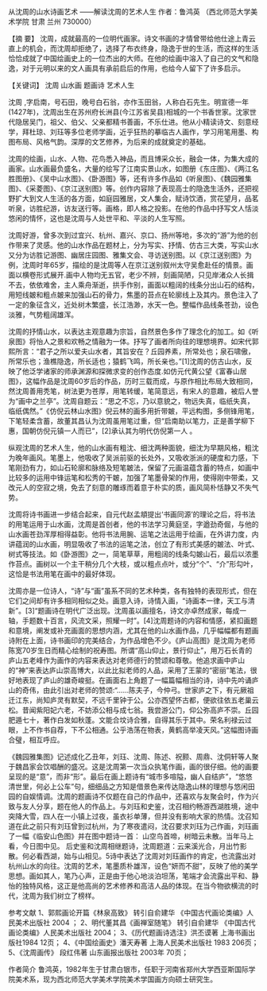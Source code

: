 
从沈周的山水诗画艺术
——解读沈周的艺术人生
作者：鲁鸿英
（西北师范大学美术学院 甘肃 兰州 730000）

【摘 要】
沈周，成就最高的一位明代画家。诗文书画的才情曾带给他仕途上青云直上的机会，而沈周却拒绝了，选择了布衣终身，隐逸于世的生活，而这样的生活恰恰成就了中国绘画史上的一位杰出的大师。在他的绘画中溶入了自己的文气和隐逸，对于元明以来的文人画具有承前启后的作用，也给今人留下了许多启示。

【关键词】
沈周 山水画 题画诗 艺术人生

沈周 ,字启南，号石田，晚号白石翁，亦作玉田翁，人称白石先生。明宣德一年(1427年)，沈周出生在苏州府长洲县(今江苏省吴县)相城的一个书香世家。沈家世代隐居吴门，祖父、伯父、父亲都精书善画，不乐仕进。他从小精读诗文、刻意经学，拜杜琼、刘珏等多位老师学画，近乎狂热的摹临古人画作，学习用笔用墨、构图布局、风格气韵。深厚的文艺修养，为后来的成就奠定的基础。

沈周的绘画，山水、人物、花鸟悉入神品，而且博采众长，融会一体，为集大成的画家。山水画最负盛名，大量的绘写了江南实景山水，如图册《东庄图》、《两江名胜图册》、《吴中山水图》、《卧游图》等，还有许多作品如《听泉图》、《魏园雅集图》、《采菱图》、《京江送别图》等。创作内容除了表现高士的隐逸生活外，还把视野扩大到文人生活的各方面，如庭园雅居，文人集会，赋诗饮酒，赏花望月，品茗听泉，访胜纪游，访友送行等。画格，即人格之投影。在他的作品中抒写文人恬淡悠闲的情怀，这也是沈周与人处世平和、平淡的人生写照。

沈周好游，曾多次到过宜兴、杭州、嘉兴、京口、扬州等地，多次的“游”为他的创作带来了灵感。他的山水作品在题材上，分为写实、抒情、仿古三大类，写实山水又分为访胜记游图、幽居庄园图、雅集文会、寻访送别图。以《京江送别图》为例，沈周时年65岁，描绘的是沈周等人在京江送别叙州太守吴愈赴任的情景。画面以横卷形式展开.画中人物均无五官，老少不辨，刻画简陋，只见岸渚众人长揖不去，依依难舍，主人乘舟渐逝，拱手作别，画面以粗阔的线条分出山石的结构，用短线皴和粗点皴来加强山石的骨力，焦墨的苔点在轮廓线上及其内。景色注入了一定的象征含义，近处树木繁盛，长江浩渺，水天一色。整幅作品线条苍劲，设色淡雅，气势粗阔雄浑。

沈周的抒情山水，以表达主观意趣为宗旨，自然景色多作了理念化的加工。如《听泉图》将怡人之景和欢畅之情融为一体。抒写了画者所向往的理想境界。如宋代郭熙所言：“君子之所以爱夫山水者，其旨安在？丘园养素，所常处也；泉石啸傲，所常乐也；渔樵隐逸，所长适也；猿鹤飞鸣，所长亲也。”[1]沈周的仿古山水，反映了他泛学诸家的师承渊源和探微求变的创作态度.如仿元代黄公望《富春山居图》，这幅作品是沈周60岁后的作品，历时三载而成，与原作相比布局大致相同，然沈周善用秃笔，树法更为苍厚，用笔转缓，笔简意远，有宋人的意趣，被后人誉为“画中之兰亭”。沈周自题云：“思之不忘，乃以意貌之，物远失真，临纸失真，临纸偶然。”《仿倪云林山水图》倪云林的画多用折带皴，平远构图，多侧锋用笔，下笔轻柔含蓄，故董其昌认为沈周虽用笔过重，但“启南助以笔力，正是善学柳下惠，国朝仿倪元镇一人而已”，[2]承认其为明代仿倪第一人 。

纵观沈周的艺术人生，他的山水画有粗沈、细沈两种面貌，细沈为早期风格，粗沈为晚年画风。笔墨上，他吸收了吴派前驱的长处外，又吸收浙派的硬度和力感，下笔刚劲有力，如山石轮廓和脉络及短笔皴法，保留了元画温蕴含蓄的特点，如画中比较多的运用中锋运笔和松秀的干皴，加强了笔墨骨架的作用，使得刚中带柔，又改元人的空寂之境，免去了刻意的雕琢而着意于朴实的质，画风简朴恬静又不失气势。

沈周将诗书画进一步结合起来，自元代赵孟頫提出‘书画同源’的理论之后，将书法的用笔运用于山水画，沈周是首创者，他的书法学习黄庭坚，字遒劲奇倔，与他的山水画苍劲浑厚相得益彰。他将书法用腕、运笔之法运用于绘画，在外讲力度，内讲蕴润的山水画，明显吸收了书法的运笔之法，创立了有形式美感的皴法、叶式、树式等技法。如《卧游图》之一，简笔草草，用粗阔的线条勾皴山石，最后以浓墨作苔点。画树以一个主干稍分几个大枝，或以粗点点叶，或分“个”、“介”形勾叶，这恰是书法用笔在画中的最好体现。

沈周亦是一位诗人，“诗”与“画”虽系不同的艺术种类，各有独特的表现形式，但在它们之间却有许多相同相似之处。画意入诗，诗情入画，“诗画本一律，天工与清新”。[3]“题画诗在明代广泛出现。沈周虽以画擅名，诗文亦卓然成家，每成一轴，手题数十百言，风流文采，照耀一时”。[4]沈周题诗的内容和情感，紧扣画题和意境，阐发或补充画面的思想内涵，尤其在他的山水画作品，几乎幅幅都有题画诗附在上面，诗书画印的完美结合，为作品增色不少。《庐山高图》是沈周为老师陈宽70岁生日而精心绘制的祝寿图。所谓“高山仰止，景行仰止”，用万石长青的庐山五老峰作为画作的内容来表达对老师德行的赞颂和尊敬。他追求画中庐山的“神”来表达庐山崇高博大，以此比拟老师的人品，采用了王蒙的“密丽”笔法，很好地表现了庐山的雄奇峻挺。在画面右上角题了一幅篇幅相当的诗，诗中先吟诵庐山的奇伟，由此引出对老师的赞颂:“……陈夫子，今仲弓。世家庐之下，有元厥祖迁江东，尚知庐灵有默契，不远千里钟于公。公亦西望怀古都，便欲往依五老巢云松。昔闻紫阳妃六老，不妨添公相与成七翁。我尝游公门，仰公弥高庐不崇。丘园肥遁七十，著作白发如秋蓬。文能合坟诗合雅，自得其乐于其中。荣名利禄云过眼，上不作书自荐，下不公相通。公乎浩荡在物表，黄鹤高举凌天风。”这幅图诗画合璧，相互呼应。

《魏园雅集图》记述成化乙丑年，刘珏、沈周、陈述、祝颢、周鼎、沈侗轩等人聚于魏昌家会饮唱酬的盛况。这是沈周第一次当众执笔作画，画的很仔细。他的画要呈现的是“意”，而非“形”。最后在画上题诗有“城市多喧隘，幽人自结庐”，“悠悠清世里，何必上公车”句，细细品之方知是借景色来传达隐逸山林的理想与悠闲田园的自娱情调。沈周的题画诗不仅题在自己的作品中，还喜欢与友聚会时，作为兴致与友人分享，题在他人的作品上。与刘珏和史鉴，沈召相约畅游西湖胜境，途中突降大雪，四人在一小镇上过夜，虽衣衫单薄，但并没有影响大家的热情。沈召知道在此之前只有刘珏曾到过杭州，为了寒夜遣闷，沈召要求刘珏为己作画，刘珏画了一幅《临安山色图》并在图中题诗一首：
山空鸟首啼，树暗云未散。当年马上看，今日图中见。
后史鉴和沈周相继题诗，沈周题道：云来溪光合，月出竹影散。何必看西湖，始与山相见。5诗中表达了沈周对刘珏画作的肯定，也流露出对杭州山水的向往。沈周的艺术，笔墨质朴雄浑，设色“妍而不甜”，反映了他的美学思想。画如其人，笔乃心声，正是由于他心地淡泊坦荡，笔端才会流露出平和、静怡的独特风格，这正是他高尚的艺术修养和高洁人品的体现。在当今物欲横流的时代，沈周为我们树立了榜样。

参考文献
1、郭熙画论开篇《林泉高致》 转引自俞建华 《中国古代画论类编》人民美术出版社 2004 ；
2、明代董其昌《画禅室随笔》 转引自俞建华 《中国古代画论类编》人民美术出版社 2004；
3、《历代题画诗选注》洪丕谟著 上海书画出版社1984 12页；
4、《中国绘画史》潘天寿著 上海人民美术出版社 1983 206页；
5、《沈周画传》 段红伟著 山东画报出版社 2003年 70页；

作者简介
鲁鸿英，1982年生于甘肃白银市，任职于河南省郑州大学西亚斯国际学院美术系，现为西北师范大学美术学院美术学国画方向硕士研究生。

